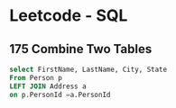 # Leetcode - SQL

## 175 Combine Two Tables
```sql
select FirstName, LastName, City, State
From Person p
LEFT JOIN Address a
on p.PersonId =a.PersonId
```
